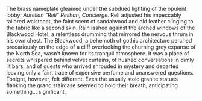 The brass nameplate gleamed under the subdued lighting of the opulent lobby:  *Aurelian "Reli" Relihan, Concierge*.  Reli adjusted his impeccably tailored waistcoat, the faint scent of sandalwood and old leather clinging to the fabric like a second skin.  Rain lashed against the arched windows of the Blackwood Hotel, a relentless drumming that mirrored the nervous thrum in his own chest.  The Blackwood, a behemoth of gothic architecture perched precariously on the edge of a cliff overlooking the churning grey expanse of the North Sea, wasn't known for its tranquil atmosphere.  It was a place of secrets whispered behind velvet curtains, of hushed conversations in dimly lit bars, and of guests who arrived shrouded in mystery and departed leaving only a faint trace of expensive perfume and unanswered questions.  Tonight, however, felt different.  Even the usually stoic granite statues flanking the grand staircase seemed to hold their breath, anticipating something… significant.
